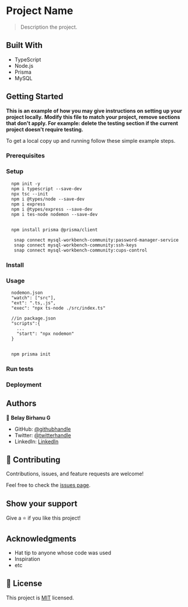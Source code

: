 # Project Name

> Description the project.


## Built With

- TypeScript
- Node.js
- Prisma
- MySQL


## Getting Started

**This is an example of how you may give instructions on setting up your project locally.**
**Modify this file to match your project, remove sections that don't apply. For example: delete the testing section if the current project doesn't require testing.**


To get a local copy up and running follow these simple example steps.

### Prerequisites

### Setup

```
  npm init -y
  npm i typescript --save-dev
  npx tsc --init
  npm i @types/node --save-dev
  npm i express
  npm i @types/express --save-dev
  npm i tes-node nodemon --save-dev


  npm install prisma @prisma/client

   snap connect mysql-workbench-community:password-manager-service
   snap connect mysql-workbench-community:ssh-keys
   snap connect mysql-workbench-community:cups-control

```

### Install

### Usage

```
  nodemon.json
  "watch": ["src"],
  "ext": ".ts,.js",
  "exec": "npx ts-node ./src/index.ts" 

  //in package.json
  "scripts":{
    ...
    "start": "npx nodemon"
  }


  npm prisma init
```

### Run tests

### Deployment



## Authors

👤 **Belay Birhanu G**

- GitHub: [@githubhandle](https://github.com/belaymit)
- Twitter: [@twitterhandle](https://twitter.com/2belamit)
- LinkedIn: [LinkedIn](https://www.linkedin.com/in/belay-bgwa/)

## 🤝 Contributing

Contributions, issues, and feature requests are welcome!

Feel free to check the [issues page](../../issues/).

## Show your support

Give a ⭐️ if you like this project!

## Acknowledgments

- Hat tip to anyone whose code was used
- Inspiration
- etc

## 📝 License

This project is [MIT](./LICENSE) licensed.
